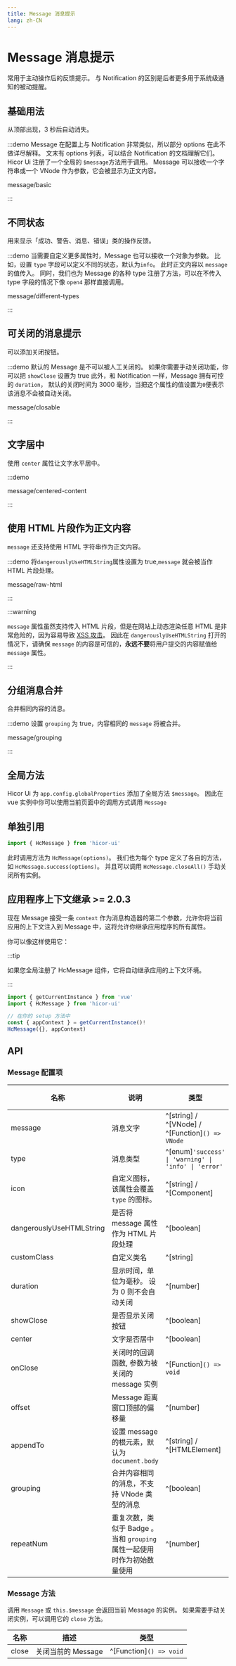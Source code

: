 ```yaml
---
title: Message 消息提示
lang: zh-CN
---
```


# Message 消息提示

常用于主动操作后的反馈提示。 与 Notification 的区别是后者更多用于系统级通知的被动提醒。

## 基础用法

从顶部出现，3 秒后自动消失。

:::demo Message 在配置上与 Notification 非常类似，所以部分 options 在此不做详尽解释。 文末有 options 列表，可以结合 Notification 的文档理解它们。 Hicor Ui 注册了一个全局的 `$message`方法用于调用。 Message 可以接收一个字符串或一个 VNode 作为参数，它会被显示为正文内容。

message/basic

:::

## 不同状态

用来显示「成功、警告、消息、错误」类的操作反馈。

:::demo 当需要自定义更多属性时，Message 也可以接收一个对象为参数。 比如，设置 `type` 字段可以定义不同的状态，默认为`info`。 此时正文内容以 `message` 的值传入。 同时，我们也为 Message 的各种 type 注册了方法，可以在不传入 type 字段的情况下像 `open4` 那样直接调用。

message/different-types

:::

## 可关闭的消息提示

可以添加关闭按钮。

:::demo 默认的 Message 是不可以被人工关闭的。 如果你需要手动关闭功能，你可以把 `showClose` 设置为 true 此外，和 Notification 一样，Message 拥有可控的 `duration`， 默认的关闭时间为 3000 毫秒，当把这个属性的值设置为`0`便表示该消息不会被自动关闭。

message/closable

:::

## 文字居中

使用 `center` 属性让文字水平居中。

:::demo

message/centered-content

:::

## 使用 HTML 片段作为正文内容

`message` 还支持使用 HTML 字符串作为正文内容。

:::demo 将`dangerouslyUseHTMLString`属性设置为 true,`message` 就会被当作 HTML 片段处理。

message/raw-html

:::

:::warning

`message` 属性虽然支持传入 HTML 片段，但是在网站上动态渲染任意 HTML 是非常危险的，因为容易导致 [XSS 攻击](https://en.wikipedia.org/wiki/Cross-site_scripting)。 因此在 `dangerouslyUseHTMLString` 打开的情况下，请确保 `message` 的内容是可信的，**永远不要**将用户提交的内容赋值给 `message` 属性。

:::

## 分组消息合并

合并相同内容的消息。

:::demo 设置 `grouping` 为 true，内容相同的 `message` 将被合并。

message/grouping

:::

## 全局方法

Hicor Ui 为 `app.config.globalProperties` 添加了全局方法 `$message`。 因此在 vue 实例中你可以使用当前页面中的调用方式调用 `Message`

## 单独引用

```ts
import { HcMessage } from 'hicor-ui'
```

此时调用方法为 `HcMessage(options)`。 我们也为每个 type 定义了各自的方法，如 `HcMessage.success(options)`。 并且可以调用 `HcMessage.closeAll()` 手动关闭所有实例。

## 应用程序上下文继承 <hc-tag> >= 2.0.3</hc-tag>

现在 Message 接受一条 `context` 作为消息构造器的第二个参数，允许你将当前应用的上下文注入到 Message 中，这将允许你继承应用程序的所有属性。

你可以像这样使用它：

:::tip

如果您全局注册了 HcMessage 组件，它将自动继承应用的上下文环境。

:::

```ts
import { getCurrentInstance } from 'vue'
import { HcMessage } from 'hicor-ui'

// 在你的 setup 方法中
const { appContext } = getCurrentInstance()!
HcMessage({}, appContext)
```

## API

### Message 配置项

| 名称                       | 说明                                            | 类型                                                      | 默认值   |
| ------------------------ | --------------------------------------------- | ------------------------------------------------------- | ----- |
| message                  | 消息文字                                          | ^[string] / ^[VNode] / ^[Function]`() => VNode`      | ''    |
| type                     | 消息类型                                          | ^[enum]`'success' \| 'warning' \| 'info' \| 'error'` | info  |
| icon                     | 自定义图标，该属性会覆盖 `type` 的图标。                      | ^[string] / ^[Component]                                | —     |
| dangerouslyUseHTMLString | 是否将 message 属性作为 HTML 片段处理                    | ^[boolean]                                              | false |
| customClass              | 自定义类名                                         | ^[string]                                               | ''    |
| duration                 | 显示时间，单位为毫秒。 设为 0 则不会自动关闭                      | ^[number]                                               | 3000  |
| showClose                | 是否显示关闭按钮                                      | ^[boolean]                                              | false |
| center                   | 文字是否居中                                        | ^[boolean]                                              | false |
| onClose                  | 关闭时的回调函数, 参数为被关闭的 message 实例                  | ^[Function]`() => void`                              | —     |
| offset                   | Message 距离窗口顶部的偏移量                            | ^[number]                                               | 16    |
| appendTo                 | 设置 message 的根元素，默认为 `document.body`           | ^[string] / ^[HTMLElement]                              | —     |
| grouping                 | 合并内容相同的消息，不支持 VNode 类型的消息                     | ^[boolean]                                              | false |
| repeatNum                | 重复次数，类似于 Badge 。当和 `grouping` 属性一起使用时作为初始数量使用 | ^[number]                                               | 1     |

### Message 方法

调用 `Message` 或 `this.$message` 会返回当前 Message 的实例。 如果需要手动关闭实例，可以调用它的 `close` 方法。

| 名称    | 描述            | 类型                         |
| ----- | ------------- | -------------------------- |
| close | 关闭当前的 Message | ^[Function]`() => void` |
